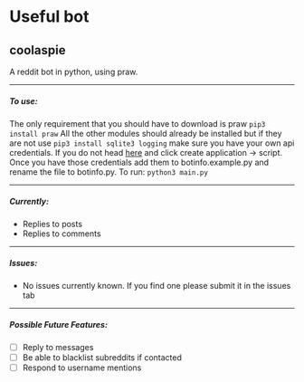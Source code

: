# Useful bot
## coolaspie

A reddit bot in python, using praw.

---

##### To use:
The only requirement that you should have to download is praw
   `pip3 install praw`
All the other modules should already be installed but if they are not use
`pip3 install sqlite3 logging`
make sure you have your own api credentials. If you do not head [here](https://www.reddit.com/prefs/apps "here") and click create application -> script.
Once you have those credentials add them to botinfo.example.py and rename the file to botinfo.py.
To run:
`python3 main.py`

---

##### Currently:  
* Replies to posts
* Replies to comments

---  
  
##### Issues:  
* No issues currently known. If you find one please submit it in the issues tab
  
---

##### Possible Future Features:
- [ ] Reply to messages
- [ ] Be able to blacklist subreddits if contacted
- [ ] Respond to username mentions

